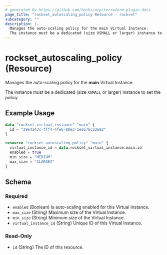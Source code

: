 ```yaml
---
# generated by https://github.com/hashicorp/terraform-plugin-docs
page_title: "rockset_autoscaling_policy Resource - rockset"
subcategory: ""
description: |-
  Manages the auto-scaling policy for the main Virtual Instance.
  The instance must be a dedicated (size XSMALL or larger) instance to set the policy.
---
```


# rockset_autoscaling_policy (Resource)

Manages the auto-scaling policy for the **main** Virtual Instance.

The instance must be a dedicated (size `XSMALL` or larger) instance to set the policy.

## Example Usage

```terraform
data "rockset_virtual_instance" "main" {
  id = "29e4a43c-fff4-4fe6-80e3-1ee57bc22e82"
}

resource "rockset_autoscaling_policy" "main" {
  virtual_instance_id = data.rockset_virtual_instance.main.id
  enabled = true
  min_size = "MEDIUM"
  max_size = "XLARGE2"
}
```

<!-- schema generated by tfplugindocs -->
## Schema

### Required

- `enabled` (Boolean) Is auto-scaling enabled for this Virtual Instance.
- `max_size` (String) Maximum size of the Virtual Instance.
- `min_size` (String) Minimum size of the Virtual Instance.
- `virtual_instance_id` (String) Unique ID of this Virtual Instance.

### Read-Only

- `id` (String) The ID of this resource.
